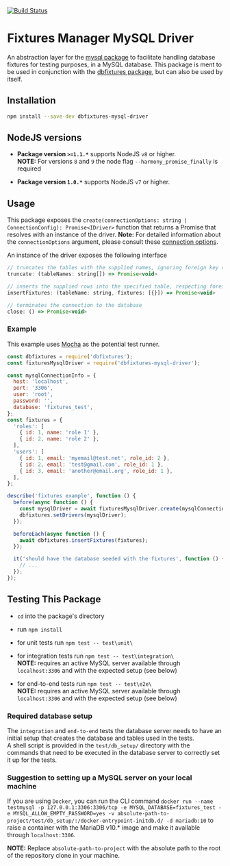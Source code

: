 [![Build Status](https://travis-ci.org/PedroHenriques/dbfixtures-mysql-driver.svg?branch=master)](https://travis-ci.org/PedroHenriques/dbfixtures-mysql-driver)

# Fixtures Manager MySQL Driver

An abstraction layer for the [mysql package](https://www.npmjs.com/package/mysql) to facilitate handling database fixtures for testing purposes, in a MySQL database.
This package is ment to be used in conjunction with the [dbfixtures package](https://www.npmjs.com/package/dbfixtures), but can also be used by itself.

## Installation

```sh
npm install --save-dev dbfixtures-mysql-driver
```

## NodeJS versions

- **Package version `>=1.1.*`** supports NodeJS `v8` or higher.  
  **NOTE:** For versions `8` and `9` the node flag `--harmony_promise_finally` is required

- **Package version `1.0.*`** supports NodeJS `v7` or higher.  

## Usage

This package exposes the `create(connectionOptions: string | ConnectionConfig): Promise<IDriver>` function that returns a Promise that resolves with an instance of the driver.
**Note:** For detailed information about the `connectionOptions` argument, please consult these [connection options](https://www.npmjs.com/package/mysql#connection-options).

An instance of the driver exposes the following interface

```js
// truncates the tables with the supplied names, ignoring foreign key constraints
truncate: (tableNames: string[]) => Promise<void>

// inserts the supplied rows into the specified table, respecting foreign key constraints
insertFixtures: (tableName: string, fixtures: [{}]) => Promise<void>

// terminates the connection to the database
close: () => Promise<void>
```

### Example

This example uses [Mocha](https://mochajs.org/) as the potential test runner.

```js
const dbfixtures = require('dbfixtures');
const fixturesMysqlDriver = require('dbfixtures-mysql-driver');

const mysqlConnectionInfo = {
  host: 'localhost',
  port: '3306',
  user: 'root',
  password: '',
  database: 'fixtures_test',
};
const fixtures = {
  'roles': [
    { id: 1, name: 'role 1' },
    { id: 2, name: 'role 2' },
  ],
  'users': [
    { id: 1, email: 'myemail@test.net', role_id: 2 },
    { id: 2, email: 'test@gmail.com', role_id: 1 },
    { id: 3, email: 'another@email.org', role_id: 1 },
  ],
};

describe('fixtures example', function () {
  before(async function () {
    const mysqlDriver = await fixturesMysqlDriver.create(mysqlConnectionInfo);
    dbfixtures.setDrivers(mysqlDriver);
  });

  beforeEach(async function () {
    await dbfixtures.insertFixtures(fixtures);
  });

  it('should have the database seeded with the fixtures', function () {
    // ...
  });
});
```

## Testing This Package

* `cd` into the package's directory

* run `npm install`

* for unit tests run `npm test -- test\unit\`

* for integration tests run `npm test -- test\integration\`  
**NOTE:** requires an active MySQL server available through `localhost:3306` and with the expected setup (see below)

* for end-to-end tests run `npm test -- test\e2e\`  
**NOTE:** requires an active MySQL server available through `localhost:3306` and with the expected setup (see below)

### Required database setup

The `integration` and `end-to-end` tests the database server needs to have an initial setup that creates the database and tables used in the tests.  
A shell script is provided in the `test/db_setup/` directory with the commands that need to be executed in the database server to correctly set it up for the tests.

### Suggestion to setting up a MySQL server on your local machine

If you are using `Docker`, you can run the CLI command `docker run --name testmysql -p 127.0.0.1:3306:3306/tcp -e MYSQL_DATABASE=fixtures_test -e MYSQL_ALLOW_EMPTY_PASSWORD=yes -v absolute-path-to-project/test/db_setup/:/docker-entrypoint-initdb.d/ -d mariadb:10` to raise a container with the MariaDB v10.* image and make it available through `localhost:3306`.  

**NOTE:** Replace `absolute-path-to-project` with the absolute path to the root of the repository clone in your machine.